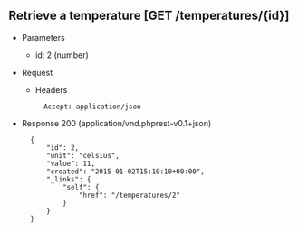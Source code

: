 ## Retrieve a temperature [GET /temperatures/{id}]

+ Parameters

    + id: 2 (number)

+ Request

    + Headers

            Accept: application/json

+ Response 200 (application/vnd.phprest-v0.1+json)

        {
            "id": 2,
            "unit": "celsius",
            "value": 11,
            "created": "2015-01-02T15:10:10+00:00",
            "_links": {
                "self": {
                    "href": "/temperatures/2"
                }
            }
        }

